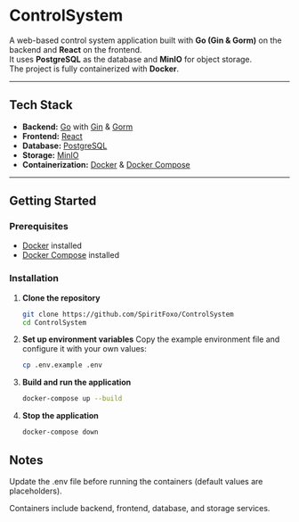 # ControlSystem

A web-based control system application built with **Go (Gin & Gorm)** on the backend and **React** on the frontend.  
It uses **PostgreSQL** as the database and **MinIO** for object storage.  
The project is fully containerized with **Docker**.

---

##  Tech Stack

- **Backend:** [Go](https://go.dev/) with [Gin](https://gin-gonic.com/) & [Gorm](https://gorm.io/)  
- **Frontend:** [React](https://react.dev/)  
- **Database:** [PostgreSQL](https://www.postgresql.org/)  
- **Storage:** [MinIO](https://min.io/)  
- **Containerization:** [Docker](https://www.docker.com/) & [Docker Compose](https://docs.docker.com/compose/)  

---

## Getting Started

### Prerequisites
- [Docker](https://www.docker.com/get-started) installed  
- [Docker Compose](https://docs.docker.com/compose/) installed  

### Installation

1. **Clone the repository**
   ```bash
   git clone https://github.com/SpiritFoxo/ControlSystem
   cd ControlSystem
   ```
2. **Set up environment variables**
Copy the example environment file and configure it with your own values:
   ```bash
   cp .env.example .env
   ```
3. **Build and run the application**
   ```bash
   docker-compose up --build
   ```

4. **Stop the application**
   ```bash
   docker-compose down
   ```

## Notes
Update the .env file before running the containers (default values are placeholders).

Containers include backend, frontend, database, and storage services.